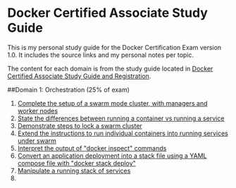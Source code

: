 # Docker Certified Associate Study Guide

This is my personal study guide for the Docker Certification Exam version 1.0. It includes the source links and my personal notes per topic.

The content for each domain is from the study guide located in [Docker Certified Associate Study Guide and Registration](https://success.docker.com/certification).

##Domain 1: Orchestration (25% of exam)

1. [Complete the setup of a swarm mode cluster, with managers and worker nodes](domain1/01.md) 
2. [State the differences between running a container vs running a service](domain1/02.md)
3. [Demonstrate steps to lock a swarm cluster](domain1/03.md)
4. [Extend the instructions to run individual containers into running services under swarm](domain1/04.md)
5. [Interpret the output of "docker inspect" commands](domain1/05.md)
6. [Convert an application deployment into a stack file using a YAML compose file with "docker stack deploy"](domain1/06.md)
7. [Manipulate a running stack of services](domain1/07.md)
8. 


